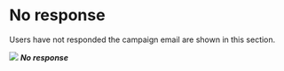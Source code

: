 # No response

Users have not responded the campaign email are shown in this section.

![](https://www.keepnetlabs.com/wp-content/uploads/Ekran-G%C3%B6r%C3%BCnt%C3%BCs%C3%BC-2018-07-30-14-14-46-1024x478.png)
***No response***
